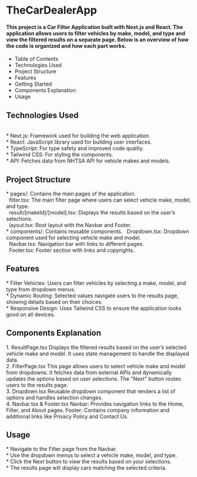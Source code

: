 <h1>TheCarDealerApp</h1>

<h4>This project is a Car Filter Application built with Next.js and React. The application allows users to filter vehicles by make, model, and type and view the filtered results on a separate page. Below is an overview of how the code is organized and how each part works.</h4>

* Table of Contents
* Technologies Used
* Project Structure
* Features
* Getting Started
* Components Explanation
* Usage<br>
<h2>Technologies Used</h2><br>
* Next.js: Framework used for building the web application.<br>
* React: JavaScript library used for building user interfaces.<br>
* TypeScript: For type safety and improved code quality.<br>
* Tailwind CSS: For styling the components.<br>
* API: Fetches data from NHTSA API for vehicle makes and models.
<br>
<h2>Project Structure</h2>
* pages/: Contains the main pages of the application.<br>
   &nbsp; filter.tsx: The main filter page where users can select vehicle make, model, and type.<br>
   &nbsp; result/[makeId]/[model].tsx: Displays the results based on the user’s selections.<br>
   &nbsp; layout.tsx: Root layout with the Navbar and Footer.<br>
* components/: Contains reusable components.
   &nbsp; Dropdown.tsx: Dropdown component used for selecting vehicle make and model.<br>
   &nbsp; Navbar.tsx: Navigation bar with links to different pages.<br>
   &nbsp; Footer.tsx: Footer section with links and copyrights.<br>
<h2>Features</h2>
* Filter Vehicles: Users can filter vehicles by selecting a make, model, and type from dropdown menus.<br>
* Dynamic Routing: Selected values navigate users to the results page, showing details based on their choices.<br>
* Responsive Design: Uses Tailwind CSS to ensure the application looks good on all devices.<br>

<h2>Components Explanation</h2>
1. ResultPage.tsx
Displays the filtered results based on the user’s selected vehicle make and model. It uses state management to handle the displayed data.
<br>
2. FilterPage.tsx
This page allows users to select vehicle make and model from dropdowns. It fetches data from external APIs and dynamically updates the options based on user selections. The "Next" button routes users to the results page.
<br>
3. Dropdown.tsx
Reusable dropdown component that renders a list of options and handles selection changes.
<br>
4. Navbar.tsx & Footer.tsx
Navbar: Provides navigation links to the Home, Filter, and About pages.
Footer: Contains company information and additional links like Privacy Policy and Contact Us.<br>
<h2>Usage</h2>
 * Navigate to the Filter page from the Navbar.<br>
 * Use the dropdown menus to select a vehicle make, model, and type.<br>
 * Click the Next button to view the results based on your selections.<br>
 * The results page will display cars matching the selected criteria.
